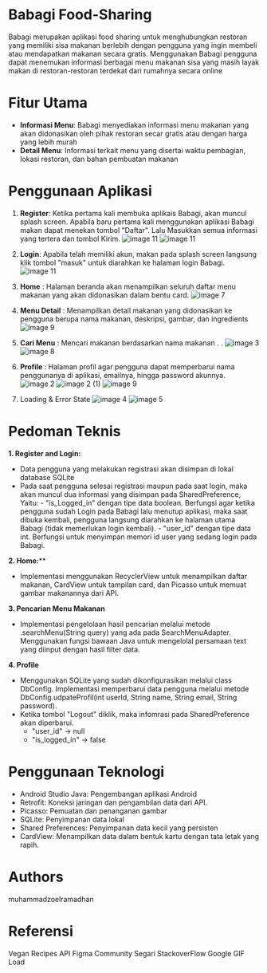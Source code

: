 # Babagi Food-Sharing
Babagi merupakan aplikasi food sharing untuk menghubungkan restoran yang memiliki sisa makanan berlebih dengan pengguna yang ingin membeli atau mendapatkan makanan secara gratis. Menggunakan Babagi pengguna dapat menemukan informasi berbagai menu makanan sisa yang masih layak makan di restoran-restoran terdekat dari rumahnya secara online

# Fitur Utama
- **Informasi Menu**: Babagi menyediakan informasi menu makanan yang akan didonasikan oleh pihak restoran secar gratis atau dengan harga yang lebih murah
- **Detail Menu**: Informasi terkait menu yang disertai waktu pembagian, lokasi restoran, dan bahan pembuatan makanan

# Penggunaan Aplikasi
1. **Register**: Ketika pertama kali membuka aplikais Babagi, akan muncul splash screen. Apabila baru pertama kali menggunakan aplikasi Babagi makan dapat menekan tombol "Daftar". Lalu Masukkan semua informasi yang tertera dan tombol Kirim.
![image 11](https://github.com/zoelramadhan/Babagi-Food-Sharing/assets/113816321/c793b249-1b3f-4de7-a034-cea78518eb2f)
![image 11](https://github.com/zoelramadhan/Babagi-Food-Sharing/assets/113816321/3622f8b0-0b78-4084-9311-22c28f0a5fb7)


3. **Login**: Apabila telah memiliki akun, makan pada splash screen langsung klik tombol "masuk" untuk diarahkan ke halaman login Babagi.
![image 11](https://github.com/zoelramadhan/Babagi-Food-Sharing/assets/113816321/535d7511-6693-46b2-97e5-f54778d92a82)


5. **Home** : Halaman beranda akan menampilkan seluruh daftar menu makanan yang akan didonasikan dalam bentu card.
![image 7](https://github.com/zoelramadhan/Babagi-Food-Sharing/assets/113816321/4dc8f303-7b4d-4e38-8233-557b0f4ae9be)

6. **Menu Detail** : Menampilkan detail makanan yang didonasikan ke pengguna berupa nama makanan, deskripsi, gambar, dan ingredients
![image 9](https://github.com/zoelramadhan/Babagi-Food-Sharing/assets/113816321/443fd3e0-8e6f-4b01-ad13-b9f31c8b3f1b)


7. **Cari Menu** : Mencari makanan berdasarkan nama makanan   .                                                                                                                           .
![image 3](https://github.com/zoelramadhan/Babagi-Food-Sharing/assets/113816321/9027c9ba-991a-4b34-94c1-1e0d75089dc3) ![image 8](https://github.com/zoelramadhan/Babagi-Food-Sharing/assets/113816321/84b51c1d-65c9-44ec-95a9-1e38b77908cd)

9. **Profile** : Halaman profil agar pengguna dapat memperbarui nama penggunanya di aplikasi, emailnya, hingga password akunnya.
![image 2](https://github.com/zoelramadhan/Babagi-Food-Sharing/assets/113816321/71f86b70-ca5f-4a33-bfe5-012d3da4d597) ![image 2 (1)](https://github.com/zoelramadhan/Babagi-Food-Sharing/assets/113816321/4fb76441-024c-42c5-a851-2dae47518e94) ![image 9](https://github.com/zoelramadhan/Babagi-Food-Sharing/assets/113816321/e3e9b9fc-6216-46ea-8ca8-fb1bf1285c4b)


10. Loading & Error State
![image 4](https://github.com/zoelramadhan/Babagi-Food-Sharing/assets/113816321/2d4007e5-38cc-4578-ad6e-5d18eb5b6ef7) ![image 5](https://github.com/zoelramadhan/Babagi-Food-Sharing/assets/113816321/1ab83b04-8585-4b74-a8da-d7e630cc2fe4)


# Pedoman Teknis
**1. Register and Login:**
- Data pengguna yang melakukan registrasi akan disimpan di lokal database SQLite
- Pada saat pengguna selesai registrasi maupun pada saat login, maka akan muncul dua informasi yang disimpan pada SharedPreference, Yaitu:
        - "is_Logged_in" dengan tipe data boolean. Berfungsi agar ketika pengguna sudah Login pada Babagi lalu menutup aplikasi, maka saat dibuka kembali, pengguna langsung diarahkan ke halaman utama Babagi (tidak memerlukan login kembali).
        -  "user_id" dengan tipe data int. Berfungsi untuk menyimpan memori id user yang sedang login pada Babagi.
  
**2. Home:****
  - Implementasi menggunakan RecyclerView untuk menampilkan daftar makanan, CardView untuk tampilan card, dan Picasso untuk memuat gambar makanannya dari API.

**3. Pencarian Menu Makanan**
- Implementasi pengelolaan hasil pencarian melalui metode .searchMenu(String query) yang ada pada SearchMenuAdapter. Menggunakan fungsi bawaan Java untuk mengelolal persamaan text yang diinput dengan hasil filter data.

**4. Profile**
- Menggunakan SQLite yang sudah dikonfigurasikan melalui class DbConfig. Implementasi memperbarui data pengguna melalui metode DbConfig.udpateProfil(int userId, String name, String email, String password).
- Ketika tombol "Logout" diklik, maka infomrasi pada SharedPreference akan diperbarui.
  - "user_id" -> null
  - "is_logged_in" -> false

# Penggunaan Teknologi 
- Android Studio Java: Pengembangan aplikasi Android
- Retrofit: Koneksi jaringan dan pengambilan data dari API.
- Picasso: Pemuatan dan penanganan gambar
- SQLite: Penyimpanan data lokal
- Shared Preferences: Penyimpanan data kecil yang persisten
- CardView: Menampilkan data dalam bentuk kartu dengan tata letak yang rapih.

# Authors
muhammadzoelramadhan

# Referensi
Vegan Recipes API
Figma Community
Segari
StackoverFlow
Google
GIF Load
